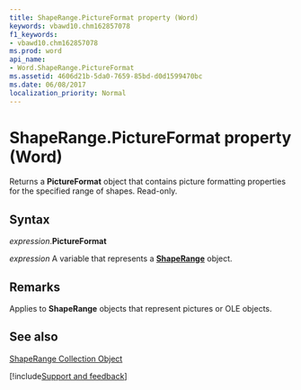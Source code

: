 ```yaml
---
title: ShapeRange.PictureFormat property (Word)
keywords: vbawd10.chm162857078
f1_keywords:
- vbawd10.chm162857078
ms.prod: word
api_name:
- Word.ShapeRange.PictureFormat
ms.assetid: 4606d21b-5da0-7659-85bd-d0d1599470bc
ms.date: 06/08/2017
localization_priority: Normal
---
```



# ShapeRange.PictureFormat property (Word)

Returns a  **PictureFormat** object that contains picture formatting properties for the specified range of shapes. Read-only.


## Syntax

_expression_.**PictureFormat**

_expression_ A variable that represents a **[ShapeRange](Word.shaperange.md)** object.


## Remarks

Applies to  **ShapeRange** objects that represent pictures or OLE objects.


## See also


[ShapeRange Collection Object](Word.shaperange.md)

[!include[Support and feedback](~/includes/feedback-boilerplate.md)]